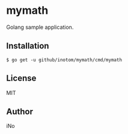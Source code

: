 # mymath

Golang sample application.

## Installation

```
$ go get -u github/inotom/mymath/cmd/mymath
```

## License

MIT

## Author

iNo

